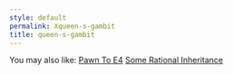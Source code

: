 ```yaml
---
style: default
permalink: Xqueen-s-gambit
title: queen-s-gambit
---
```

You may also like:
[Pawn To E4](http://scp-wiki.net/pawn-to-e4)
[Some Rational Inheritance](http://scp-wiki.net/some-rational-inheritance)